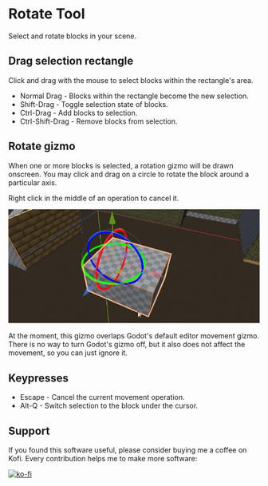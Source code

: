 # Rotate Tool

Select and rotate blocks in your scene.

## Drag selection rectangle

Click and drag with the mouse to select blocks within the rectangle's area.

* Normal Drag - Blocks within the rectangle become the new selection.
* Shift-Drag - Toggle selection state of blocks.
* Ctrl-Drag - Add blocks to selection.
* Ctrl-Shift-Drag - Remove blocks from selection.

## Rotate gizmo

When one or more blocks is selected, a rotation gizmo will be drawn onscreen.  You may click and drag on a circle to rotate the block around a particular axis.

Right click in the middle of an operation to cancel it.

![Drag gizmo](tool_rotate_gizmo_drag.gif)

At the moment, this gizmo overlaps Godot's default editor movement gizmo.  There is no way to turn Godot's gizmo off, but it also does not affect the movement, so you can just ignore it.

## Keypresses

* Escape - Cancel the current movement operation.
* Alt-Q - Switch selection to the block under the cursor.



## Support

If you found this software useful, please consider buying me a coffee on Kofi.  Every contribution helps me to make more software:

[![ko-fi](https://ko-fi.com/img/githubbutton_sm.svg)](https://ko-fi.com/Y8Y43J6OB)

